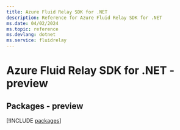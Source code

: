 ```yaml
---
title: Azure Fluid Relay SDK for .NET
description: Reference for Azure Fluid Relay SDK for .NET
ms.date: 04/02/2024
ms.topic: reference
ms.devlang: dotnet
ms.service: fluidrelay
---
```

# Azure Fluid Relay SDK for .NET - preview
## Packages - preview
[!INCLUDE [packages](fluid-relay-index.md)]